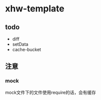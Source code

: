 # xhw-template


## todo

* diff
* setData
* cache-bucket


## 注意


### mock

mock文件下的文件使用require的话，会有缓存

